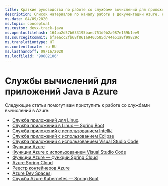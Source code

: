 ```yaml
---
title: Краткие руководства по работе со службами вычислений для приложений Java в Azure
description: Список материалов по началу работы в документации Azure, касающейся служб вычислений для приложений Java.
ms.date: 04/09/2020
ms.topic: conceptual
ms.custom: devx-track-java
ms.openlocfilehash: 164ba2d57b633195baec751d9b2a987e159b1ee9
ms.sourcegitcommit: bfaeacc2fb68f861a9403585d744e51a8f99829c
ms.translationtype: HT
ms.contentlocale: ru-RU
ms.lasthandoff: 09/16/2020
ms.locfileid: "90682106"
---
```

# <a name="compute-services-for-java-apps-on-azure"></a>Службы вычислений для приложений Java в Azure

Следующие статьи помогут вам приступить к работе со службами вычислений в Azure:

- [Служба приложений для Linux](/azure/app-service/containers/quickstart-java).
- [Служба приложений в Linux — Spring Boot](/azure/app-service/quickstart-java?tabs=javase&pivots=platform-linux)
- [Служба приложений с использованием IntelliJ](/azure/developer/java/toolkit-for-intellij/create-hello-world-web-app)
- [Служба приложений с использованием Eclipse](/azure/developer/java/toolkit-for-eclipse/create-hello-world-web-app)
- [Служба приложений с использованием Visual Studio Code](https://code.visualstudio.com/docs/java/java-webapp)
- [Функции Azure](/azure/azure-functions/functions-create-first-azure-function-azure-cli?tabs=bash%2Cbrowser&pivots=programming-language-java)
- [Функции Azure с использованием Visual Studio Code](/azure/azure-functions/functions-create-first-function-vs-code?pivots=programming-language-java)
- [Функции Azure — функции Spring Cloud](/azure/developer/java/spring-framework/getting-started-with-spring-cloud-function-in-azure)
- [Azure Spring Cloud](/azure/spring-cloud/spring-cloud-quickstart-launch-app-portal)
- [Реестр контейнеров Azure](/azure/container-registry/container-registry-java-quickstart)
- [Azure Dev Spaces](/azure/dev-spaces/quickstart-java);
- [Служба Azure Kubernetes — Spring Boot](/azure/developer/java/spring-framework/deploy-spring-boot-java-app-on-kubernetes)
